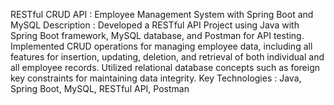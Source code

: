 RESTful CRUD API : Employee Management System with Spring Boot and MySQL
Description : Developed a RESTful API Project using Java with Spring Boot framework, MySQL
database, and Postman for API testing. Implemented CRUD operations for managing employee
data, including all features for insertion, updating, deletion, and retrieval of both individual and
all employee records. Utilized relational database concepts such as foreign key constraints for
maintaining data integrity.
Key Technologies : Java, Spring Boot, MySQL, RESTful API, Postman
